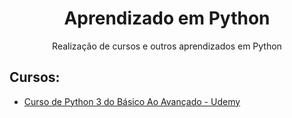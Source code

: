 <h1 align="center">
  Aprendizado em Python
</h1>  

<p align="center">
  Realização de cursos e outros aprendizados em Python
</p>

## Cursos:

- [Curso de Python 3 do Básico Ao Avançado - Udemy](https://www.udemy.com/course/python-3-do-zero-ao-avancado)
